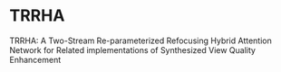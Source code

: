 # TRRHA
TRRHA: A Two-Stream Re-parameterized Refocusing Hybrid Attention Network for Related implementations of Synthesized View Quality Enhancement
